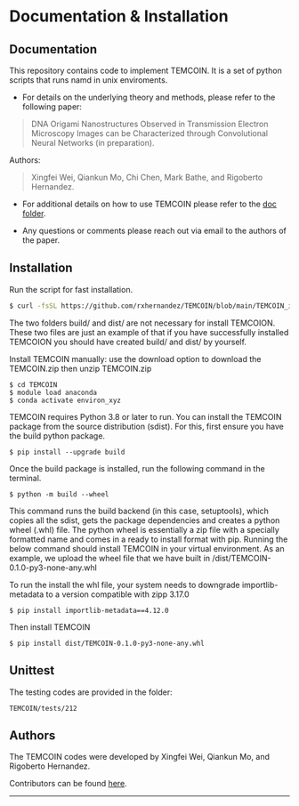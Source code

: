 # Documentation & Installation

Documentation
----------------

This repository contains code to implement TEMCOIN. 
It is a set of python scripts that runs namd in unix enviroments.

* For details on the underlying theory and methods,
please refer to the following paper:
> DNA Origami Nanostructures Observed in Transmission Electron Microscopy Images can be Characterized through Convolutional Neural Networks (in preparation).

Authors: 
> Xingfei Wei, Qiankun Mo, Chi Chen, Mark Bathe, and Rigoberto Hernandez.

* For additional details on how to use TEMCOIN please refer to the [doc folder](https://github.com/rxhernandez/TEMCOIN/blob/main/doc).

* Any questions or comments please reach out via email
to the authors of the paper.


Installation
----------------

Run the script for fast installation.
```bash
$ curl -fsSL https://github.com/rxhernandez/TEMCOIN/blob/main/TEMCOIN_install.sh | bash
```

The two folders build/ and dist/ are not necessary for install TEMCOION.
These two files are just an example of that if you have successfully installed TEMCOION you should have created build/ and dist/  by yourself.

Install TEMCOIN manually: 
use the download option to download the TEMCOIN.zip then unzip TEMCOIN.zip 
```
$ cd TEMCOIN
$ module load anaconda
$ conda activate environ_xyz
```

TEMCOIN requires Python 3.8 or later to run. You can install the TEMCOIN package from the source distribution (sdist). For this, first ensure you have the build python package.
```
$ pip install --upgrade build
```
Once the build package is installed, run the following command in the terminal.
```
$ python -m build --wheel
```
This command runs the build backend (in this case, setuptools), which copies all the sdist, gets the package dependencies and creates a python wheel (.whl) file. The python wheel is essentially a zip file with a specially formatted name and comes in a ready to install format with pip. Running the below command should install TEMCOIN in your virtual environment. As an example, we upload the wheel file that we have built in /dist/TEMCOIN-0.1.0-py3-none-any.whl 

To run the install the whl file, your system needs to downgrade importlib-metadata to a version compatible with zipp 3.17.0
```
$ pip install importlib-metadata==4.12.0
```
Then install TEMCOIN
```
$ pip install dist/TEMCOIN-0.1.0-py3-none-any.whl
```


Unittest
----------------

The testing codes are provided in the folder: 
```
TEMCOIN/tests/212
```


Authors
----------------

The TEMCOIN codes were developed by Xingfei Wei, Qiankun Mo, and Rigoberto Hernandez.

Contributors can be found [here](https://github.com/rxhernandez/TEMCOIN/blob/main/contributors).

<hr>

